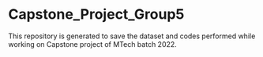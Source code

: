 # Capstone_Project_Group5
This repository is generated to save the dataset and codes performed while working on Capstone project of MTech batch 2022. 
